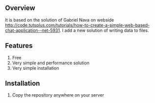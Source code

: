 ## Overview

It is based on the solution of Gabriel Nava on webside <http://code.tutsplus.com/tutorials/how-to-create-a-simple-web-based-chat-application--net-5931>.
I add a new solution of writing data to files.

## Features

1. Free
2. Very simple and performance solution
3. Very simple installation

## Installation

1. Copy the repository anywhere on your server